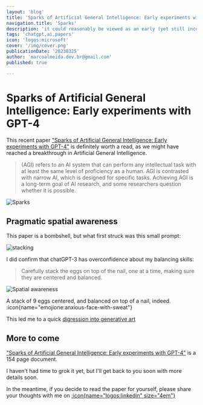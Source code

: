 ```yaml
---
layout: 'blog'
title: 'Sparks of Artificial General Intelligence: Early experiments with GPT-4'
navigation.title: 'Sparks'
description: 'it could reasonably be viewed as an early (yet still incomplete) version of an artiﬁcial general intelligence (AGI) system'
tags: 'chatgpt,ai,papers'
icon: 'logos:microsoft'
cover: '/img/cover.png'
publicationDate: '20230325'
author: 'marcoalmeida.dev.br@gmail.com'
published: true

---
```


# Sparks of Artificial General Intelligence: Early experiments with GPT-4

This recent paper ["Sparks of Artificial General Intelligence: Early experiments with GPT-4"](https://arxiv.org/abs/2303.12712) is definitely worth a read, as  we might have reached a breakthrough in Artificial General Intelligence.

> (AGI) refers to an AI system that can perform any intellectual task with at least the same level of proficiency as a human. AGI is contrasted with narrow AI, which is designed for specific tasks. Achieving AGI is a long-term goal of AI research, and some researchers question whether it is possible.

![Sparks](/img/2303.12712_1.png)

## Pragmatic spatial awareness

This paper is a bombshell, but what first struck was this small prompt:

![stacking](/img/2303.12712_2.png)

I did confirm that chatGPT-3 has overconfidence about my balancing skills:

> Carefully stack the eggs on top of the nail, one at a time, making sure they are centered and balanced.

![Spatial awareness](/img/2023-03-25-183718.png)

A stack of 9 eggs centered, and balanced on top of a nail, indeed. :icon{name="emojione:anxious-face-with-sweat"}

This led me to a quick [digression into generative art](/collab/digression)

## More to come

["Sparks of Artificial General Intelligence: Early experiments with GPT-4"](https://arxiv.org/abs/2303.12712) is a 154 page document.

I haven't had time to grok it yet, but I'll get back to you soon with more details soon. 

In the meantime, if you decide to read the paper for yourself, please share your thoughts with me on [:icon{name="logos:linkedin" size="4em"} ](https://www.linkedin.com/in/marcoaasilva/)



